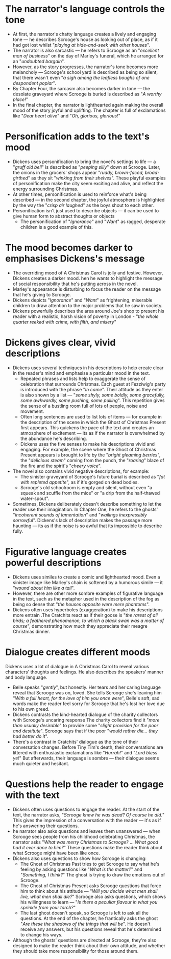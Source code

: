 
# The narrator's language controls the tone

- At first, the narrator's chatty language creates a lively and engaging tone — he describes Scrooge's house as looking out of place, as if it had got lost whilst "_playing at hide-and-seek with other houses_".
- The narrator is also sarcastic — he refers to Scrooge as an "_excellent man of business_" on the day of Marley's funeral, which he arranged for an "_undoubted bargain_".
- However, as the story progresses, the narrator's tone becomes more melancholy — Scrooge's school yard is described as being so silent, that there wasn't even "_a sigh among the leafless boughs of one despondent poplar_".
- By Chapter Four, the sarcasm also becomes darker in tone — the desolate graveyard where Scrooge is buried is described as "_A worthy place!_"
- In the final chapter, the narrator is lighthearted again making the overall mood of the story joyful and uplifting. The chapter is full of exclamations like "_Dear heart alive_" and "_Oh, glorious, glorious!_"

# Personification adds to the text's mood

- Dickens uses personification to bring the novel's settings to life — a "_gruff old bell_" is described as "_peeping slily_" down at Scrooge. Later, the onions in the grocers' shops appear "_ruddy, brown-faced, broad-girthed_" as they sit "_winking from their shelves_". These playful examples of personification make the city seem exciting and alive, and reflect the energy surrounding Christmas.
- At other times, personification is used to reinforce what's being described — in the second chapter, the joyful atmosphere is highlighted by the way the "_crisp air laughed_" as the boys shout to each other.
- Personification isn't just used to describe objects — it can be used to give human form to abstract thoughts or objects
  - The personification of "_Ignorance_" and "_Want_" as ragged, desperate children is a good example of this.

# The mood becomes darker to emphasises Dickens's message

- The overriding mood of A Christmas Carol is jolly and festive. However, Dickens creates a darker mood. hen he wants to highlight the message of social responsibility that he's putting across in the novel.
- Marley's appearance is disturbing to focus the reader on the message that he's giving to Scrooge.
- Dickens depicts "_Ignorance_" and "_Want_" as frightening, miserable children to draw attention to the major problems that he saw in society.
- Dickens powerfully describes the area around Joe's shop to present his reader with a realistic, harsh vision of poverty in London - "_the whole quarter reeked with crime, with filth, and misery_"

# Dickens gives clear, vivid descriptions

- Dickens uses several techniques in his descriptions to help create clear in the reader's mind and emphasise a particular mood in the text.
  - Repeated phrases and lists help to exaggerate the sense of celebration that surrounds Christmas. Each guest at Fezziwig's party is introduced with the phrase "_In came_". Their attitude as they enter is also shown by a list — "_some shyly, some boldly, some gracefully, some awkwardly, some pushing, some pulling_". This repetition gives the sense of a bustling room full of lots of people, noise and movement.
  - Often long sentences are used to list lots of items — for example in the description of the scene in which the Ghost of Christmas Present first appears. This quickens the pace of the text and creates an atmosphere of excitement — its as if the narrator is overwhelmed by the abundance he's describing.
  - Dickens uses the five senses to make his descriptions vivid and engaging. For example, the scene where the Ghost of Christmas Present appears is brought to life by the "_bright gleaming berries_", the "_delicious steam_" coming from the punch, the "_roaring_" blaze of the fire and the spirit's "_cheery voice_".
- The novel also contains vivid negative descriptions, for example:
  - The sinister graveyard of Scrooge's future burial is described as "_fat with repleted appetite_", as if it's gorged on dead bodies.
  - Scrooge's old schoolroom is empty and silent, without even "a squeak and scuffle from the mice" or "a drip from the half-thawed water-spout".
- Sometimes, Dickens deliberately doesn't describe something to let the reader use their imagination. In Chapter One, he refers to the ghosts' "_incoherent sounds of lamentation_" and "_wailings inexpressibly sorrowful_". Dickens's lack of description makes the passage more haunting — its as if the noise is so awful that its impossible to describe fully.

# Figurative language creates powerful descriptions

- Dickens uses similes to create a comic and lighthearted mood. Even a sinister image like Marley's chain is softened by a humorous simile — it "_wound about him like a tail_".
- However, there are other more sombre examples of figurative language in the text, such as the metaphor used in the description of the fog as being so dense that "_the houses opposite were mere phantoms_".
- Dickens often uses hyperboles (exaggeration) to make his descriptions more entrain .The Cratchits react as if their goose is "_the rarest of all birds; a feathered phenomenon, to which a black swan was a matter of course_", demonstrating how much they appreciate their meagre Christmas dinner.

# Dialogue creates different moods

Dickens uses a lot of dialogue in A Christmas Carol to reveal various characters' thoughts and feelings. He also describes the speakers' manner and body language.

- Belle speaks "_gently_", but honestly. Her tears and her caring language reveal that Scrooge was on, loved. She tells Scrooge she's leaving him "_With a full heart, for the love of him you once were_", Belle's soft, sad words make the reader feel sorry for Scrooge that he's lost her love due to his own greed.
- Dickens contrasts the kind-hearted dialogue of the charity collectors with Scrooge's uncaring response The charity collectors find it "_more than usually desirable_" to provide some "_slight provision for the poor and destitute_". Scrooge says that if the poor "_would rather die... they had better do it_".
- There's a contrast in Cratchits' dialogue as the tone of their conversation changes. Before Tiny Tim's death, their conversations are littered with enthusiastic exclamations like "_Hurrah!_" and "_Lord bless ye!_" But afterwards, their language is sombre — their dialogue seems much quieter and hesitant.

# Questions help the reader to engage with the text

- Dickens often uses questions to engage the reader. At the start of the text, the narrator asks, "_Scrooge knew he was dead? Of course he did._" This gives the impression of a conversation with the reader — it's as if he's answering their questions.
- he narrator also asks questions and leaves them unanswered — when Scrooge sees people from his childhood celebrating Christmas, the narrator asks "_What was merry Christmas to Scrooge?_ ... _What good had it ever done to him?_" These questions make the reader think about what Scrooge might have been like once.
- Dickens also uses questions to show how Scrooge is changing:
  - The Ghost of Christmas Past tries to get Scrooge to say what he's feeling by asking questions like "_What is the matter?_" and "_Something, I think?_" The ghost is trying to draw the emotions out of Scrooge.
  - The Ghost of Christmas Present asks Scrooge questions that force him to think about his attitude — "_Will you decide what men shall live, what men shall die?_" Scrooge also asks questions, which shows his willingness to learn — "_Is there a peculiar flavour in what you sprinkle from your torch?_"
  - The last ghost doesn't speak, so Scrooge is left to ask all the questions. At the end of the chapter, he frantically asks the ghost "_Are these the shadows of the things that will be_". He doesn't receive any answers, but his questions reveal that he's determined to change his ways.
- Although the ghosts' questions are directed at Scrooge, they're also designed to make the reader think about their own attitude, and whether they should take more responsibility for those around them.

